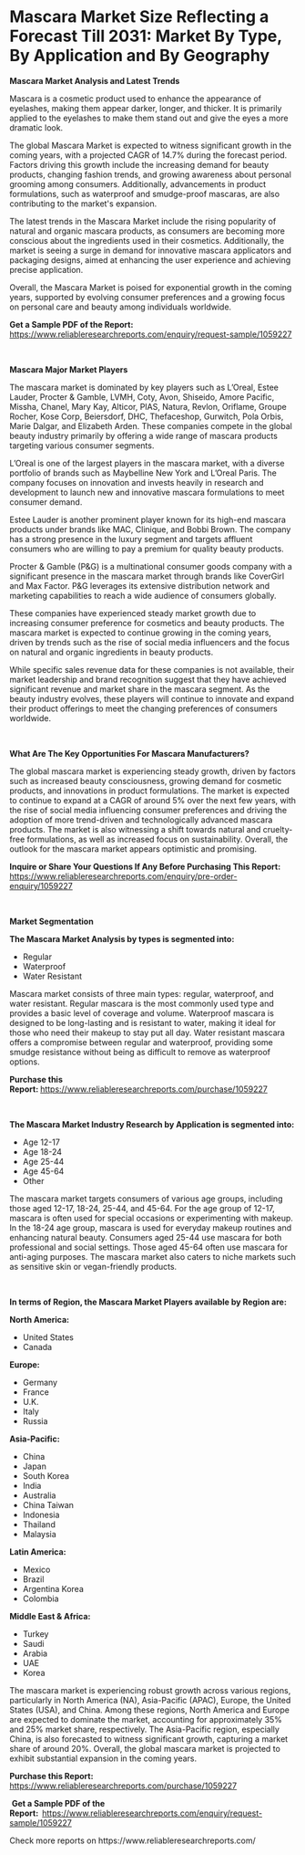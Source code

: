 <p><h1>Mascara Market Size Reflecting a Forecast Till 2031: Market By Type, By Application and By Geography</h1></p><p><strong>Mascara Market Analysis and Latest Trends</strong></p>
<p><p>Mascara is a cosmetic product used to enhance the appearance of eyelashes, making them appear darker, longer, and thicker. It is primarily applied to the eyelashes to make them stand out and give the eyes a more dramatic look.</p><p>The global Mascara Market is expected to witness significant growth in the coming years, with a projected CAGR of 14.7% during the forecast period. Factors driving this growth include the increasing demand for beauty products, changing fashion trends, and growing awareness about personal grooming among consumers. Additionally, advancements in product formulations, such as waterproof and smudge-proof mascaras, are also contributing to the market's expansion.</p><p>The latest trends in the Mascara Market include the rising popularity of natural and organic mascara products, as consumers are becoming more conscious about the ingredients used in their cosmetics. Additionally, the market is seeing a surge in demand for innovative mascara applicators and packaging designs, aimed at enhancing the user experience and achieving precise application.</p><p>Overall, the Mascara Market is poised for exponential growth in the coming years, supported by evolving consumer preferences and a growing focus on personal care and beauty among individuals worldwide.</p></p>
<p><strong>Get a Sample PDF of the Report:&nbsp;</strong> <a href="https://www.reliableresearchreports.com/enquiry/request-sample/1059227">https://www.reliableresearchreports.com/enquiry/request-sample/1059227</a></p>
<p>&nbsp;</p>
<p><strong>Mascara Major Market Players</strong></p>
<p><p>The mascara market is dominated by key players such as L’Oreal, Estee Lauder, Procter & Gamble, LVMH, Coty, Avon, Shiseido, Amore Pacific, Missha, Chanel, Mary Kay, Alticor, PIAS, Natura, Revlon, Oriflame, Groupe Rocher, Kose Corp, Beiersdorf, DHC, Thefaceshop, Gurwitch, Pola Orbis, Marie Dalgar, and Elizabeth Arden. These companies compete in the global beauty industry primarily by offering a wide range of mascara products targeting various consumer segments.</p><p>L’Oreal is one of the largest players in the mascara market, with a diverse portfolio of brands such as Maybelline New York and L’Oreal Paris. The company focuses on innovation and invests heavily in research and development to launch new and innovative mascara formulations to meet consumer demand.</p><p>Estee Lauder is another prominent player known for its high-end mascara products under brands like MAC, Clinique, and Bobbi Brown. The company has a strong presence in the luxury segment and targets affluent consumers who are willing to pay a premium for quality beauty products.</p><p>Procter & Gamble (P&G) is a multinational consumer goods company with a significant presence in the mascara market through brands like CoverGirl and Max Factor. P&G leverages its extensive distribution network and marketing capabilities to reach a wide audience of consumers globally.</p><p>These companies have experienced steady market growth due to increasing consumer preference for cosmetics and beauty products. The mascara market is expected to continue growing in the coming years, driven by trends such as the rise of social media influencers and the focus on natural and organic ingredients in beauty products.</p><p>While specific sales revenue data for these companies is not available, their market leadership and brand recognition suggest that they have achieved significant revenue and market share in the mascara segment. As the beauty industry evolves, these players will continue to innovate and expand their product offerings to meet the changing preferences of consumers worldwide.</p></p>
<p>&nbsp;</p>
<p><strong>What Are The Key Opportunities For Mascara Manufacturers?</strong></p>
<p><p>The global mascara market is experiencing steady growth, driven by factors such as increased beauty consciousness, growing demand for cosmetic products, and innovations in product formulations. The market is expected to continue to expand at a CAGR of around 5% over the next few years, with the rise of social media influencing consumer preferences and driving the adoption of more trend-driven and technologically advanced mascara products. The market is also witnessing a shift towards natural and cruelty-free formulations, as well as increased focus on sustainability. Overall, the outlook for the mascara market appears optimistic and promising.</p></p>
<p><strong>Inquire or Share Your Questions If Any Before Purchasing This Report:</strong> <a href="https://www.reliableresearchreports.com/enquiry/pre-order-enquiry/1059227">https://www.reliableresearchreports.com/enquiry/pre-order-enquiry/1059227</a></p>
<p>&nbsp;</p>
<p><strong>Market Segmentation</strong></p>
<p><strong>The Mascara Market Analysis by types is segmented into:</strong></p>
<p><ul><li>Regular</li><li>Waterproof</li><li>Water Resistant</li></ul></p>
<p><p>Mascara market consists of three main types: regular, waterproof, and water resistant. Regular mascara is the most commonly used type and provides a basic level of coverage and volume. Waterproof mascara is designed to be long-lasting and is resistant to water, making it ideal for those who need their makeup to stay put all day. Water resistant mascara offers a compromise between regular and waterproof, providing some smudge resistance without being as difficult to remove as waterproof options.</p></p>
<p><strong>Purchase this Report:&nbsp;</strong><a href="https://www.reliableresearchreports.com/purchase/1059227">https://www.reliableresearchreports.com/purchase/1059227</a></p>
<p>&nbsp;</p>
<p><strong>The Mascara Market Industry Research by Application is segmented into:</strong></p>
<p><ul><li>Age 12-17</li><li>Age 18-24</li><li>Age 25-44</li><li>Age 45-64</li><li>Other</li></ul></p>
<p><p>The mascara market targets consumers of various age groups, including those aged 12-17, 18-24, 25-44, and 45-64. For the age group of 12-17, mascara is often used for special occasions or experimenting with makeup. In the 18-24 age group, mascara is used for everyday makeup routines and enhancing natural beauty. Consumers aged 25-44 use mascara for both professional and social settings. Those aged 45-64 often use mascara for anti-aging purposes. The mascara market also caters to niche markets such as sensitive skin or vegan-friendly products.</p></p>
<p>&nbsp;</p>
<p><strong>In terms of Region, the Mascara Market Players available by Region are:</strong></p>
<p>
    <p> <strong> North America: </strong>
        <ul>
            <li>United States</li>
            <li>Canada</li>
        </ul>
        </p> 
    <p> <strong> Europe: </strong>
        <ul>
            <li>Germany</li>
            <li>France</li>
            <li>U.K.</li>
            <li>Italy</li>
            <li>Russia</li>
        </ul>
        </p> 
    <p> <strong> Asia-Pacific: </strong>
        <ul>
            <li>China</li>
            <li>Japan</li>
            <li>South Korea</li>
            <li>India</li>
            <li>Australia</li>
            <li>China Taiwan</li>
            <li>Indonesia</li>
            <li>Thailand</li>
            <li>Malaysia</li>
        </ul>
        </p> 
    <p> <strong> Latin America: </strong>
        <ul>
            <li>Mexico</li>
            <li>Brazil</li>
            <li>Argentina Korea</li>
            <li>Colombia</li>
        </ul>
        </p> 
    <p> <strong> Middle East & Africa: </strong>
        <ul>
            <li>Turkey</li>
            <li>Saudi</li>
            <li>Arabia</li>
            <li>UAE</li>
            <li>Korea</li>
        </ul>
    </p>
    </p>
<p><p>The mascara market is experiencing robust growth across various regions, particularly in North America (NA), Asia-Pacific (APAC), Europe, the United States (USA), and China. Among these regions, North America and Europe are expected to dominate the market, accounting for approximately 35% and 25% market share, respectively. The Asia-Pacific region, especially China, is also forecasted to witness significant growth, capturing a market share of around 20%. Overall, the global mascara market is projected to exhibit substantial expansion in the coming years.</p></p>
<p><strong>Purchase this Report: </strong><a href="https://www.reliableresearchreports.com/purchase/1059227">https://www.reliableresearchreports.com/purchase/1059227</a></p>
<p>&nbsp;<strong>Get a Sample PDF of the Report:&nbsp;&nbsp;</strong><a href="https://www.reliableresearchreports.com/enquiry/request-sample/1059227">https://www.reliableresearchreports.com/enquiry/request-sample/1059227</a></p>
<p><strong></strong></p>
<p>Check more reports on https://www.reliableresearchreports.com/</p>